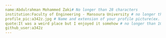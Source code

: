 ```yaml
---
name:Abdulrahman Mohammed Zaki# No longer than 28 characters
institution:Faculty of Engineering - Mansoura University # no longer than 58 characters
profile_pic:a342z.jpg # Name and extension of your profile picture(ex. mona.png) The picture must be squared and 544px on width and height.
quote:It was a weird place but I enjoyed it somehow # no longer than 100 characters, avoid using quotes(") to guarantee the format remains the same.
github_user:a342z
---
```


